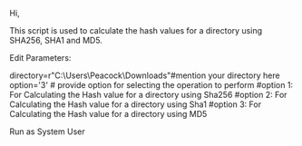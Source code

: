 Hi,

This script is used to calculate the hash values for a directory using SHA256, SHA1 and MD5.

Edit Parameters:

directory=r"C:\Users\Peacock\Downloads"#mention your directory here
option='3' # provide option for selecting the operation to perform
#option 1: For Calculating the Hash value for a directory using Sha256
#option 2: For Calculating the Hash value for a directory using Sha1
#option 3: For Calculating the Hash value for a directory using MD5 

 
Run as System User